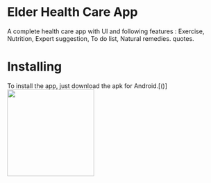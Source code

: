 # Elder Health Care App
A complete health care app with UI and following features : Exercise, Nutrition, Expert suggestion, To do list, Natural remedies. quotes. 

# Installing
To install the app, just download the apk for Android.[()]
<img src="http://....jpg" width="200" height="200" />
